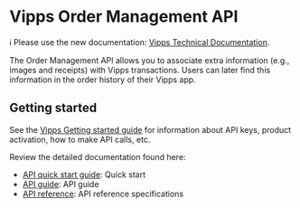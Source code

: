<!-- START_METADATA
---
title: Introduction
sidebar_position: 1
hide_table_of_contents: true
pagination_next: null
pagination_prev: null

---
END_METADATA -->

# Vipps Order Management API

<!-- START_COMMENT -->

ℹ️ Please use the new documentation:
[Vipps Technical Documentation](https://developer.vippsmobilepay.com/docs/APIs/order-management-api).

<!-- END_COMMENT -->

The Order Management API allows you to associate extra information (e.g., images and receipts)
with Vipps transactions. Users can later find this information in the order history of their Vipps app.

## Getting started

See the
[Vipps Getting started guide](https://developer.vippsmobilepay.com/docs/vipps-developers/vipps-getting-started)
for information about API keys, product activation, how to make API calls, etc.

Review the detailed documentation found here:

* [API quick start guide](vipps-order-management-api-quick-start.md): Quick start
* [API guide](vipps-order-management-api.md): API guide
* [API reference](https://developer.vippsmobilepay.com/api/order-management): API reference specifications
